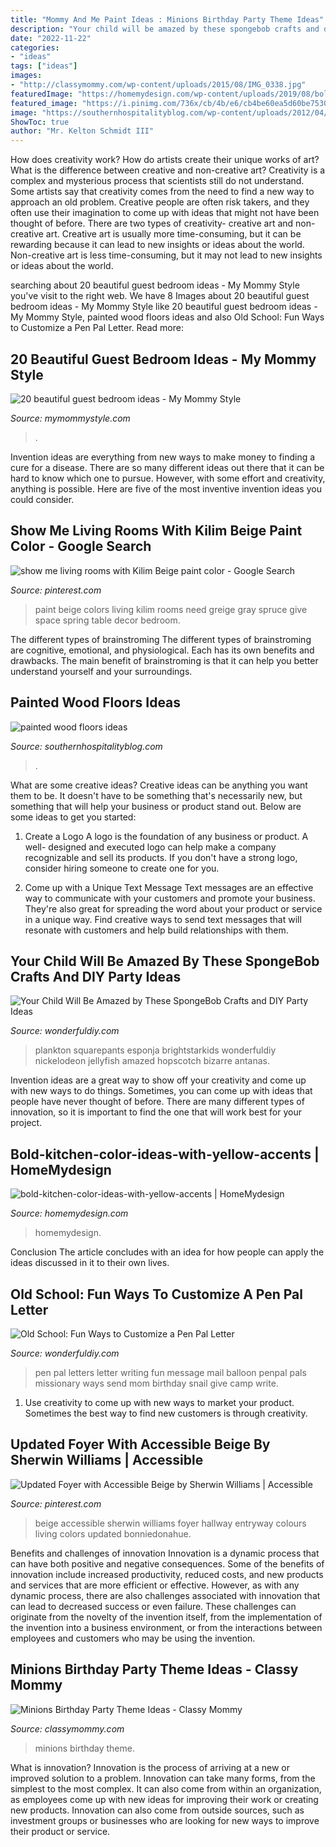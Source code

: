 ```yaml
---
title: "Mommy And Me Paint Ideas : Minions Birthday Party Theme Ideas"
description: "Your child will be amazed by these spongebob crafts and diy party ideas"
date: "2022-11-22"
categories:
- "ideas"
tags: ["ideas"]
images:
- "http://classymommy.com/wp-content/uploads/2015/08/IMG_0338.jpg"
featuredImage: "https://homemydesign.com/wp-content/uploads/2019/08/bold-kitchen-color-ideas-with-yellow-accents.jpg"
featured_image: "https://i.pinimg.com/736x/cb/4b/e6/cb4be60ea5d60be75309b2afbd359466--accessible-beige-entryway-ideas.jpg"
image: "https://southernhospitalityblog.com/wp-content/uploads/2012/04/stinemos.blogspot_thumb.jpg"
ShowToc: true
author: "Mr. Kelton Schmidt III"
---
```



How does creativity work? How do artists create their unique works of art? What is the difference between creative and non-creative art?
Creativity is a complex and mysterious process that scientists still do not understand. Some artists say that creativity comes from the need to find a new way to approach an old problem. Creative people are often risk takers, and they often use their imagination to come up with ideas that might not have been thought of before. There are two types of creativity- creative art and non-creative art. Creative art is usually more time-consuming, but it can be rewarding because it can lead to new insights or ideas about the world. Non-creative art is less time-consuming, but it may not lead to new insights or ideas about the world.

	

		
searching about 20 beautiful guest bedroom ideas - My Mommy Style you've visit to the right web. We have 8 Images about 20 beautiful guest bedroom ideas - My Mommy Style like 20 beautiful guest bedroom ideas - My Mommy Style, painted wood floors ideas and also Old School: Fun Ways to Customize a Pen Pal Letter. Read more:
		
    
## 20 Beautiful Guest Bedroom Ideas - My Mommy Style

<img loading=lazy src="https://www.mymommystyle.com/wp-content/uploads/2016/02/17-15722-post/guest-bedroom-12-1.jpg" onerror="this.onerror=null;this.src='https://tse2.mm.bing.net/th?id=OIP.gq48CzkeEihj2xZxAa5T5AHaK3&amp;pid=15.1';" alt="20 beautiful guest bedroom ideas - My Mommy Style">

_Source: mymommystyle.com_

>. 

	

Invention ideas are everything from new ways to make money to finding a cure for a disease. There are so many different ideas out there that it can be hard to know which one to pursue. However, with some effort and creativity, anything is possible. Here are five of the most inventive invention ideas you could consider.

    
## Show Me Living Rooms With Kilim Beige Paint Color - Google Search

<img loading=lazy src="https://i.pinimg.com/736x/a3/9a/66/a39a6613bc32efbf6ad45e683fd39f19--beige-paint-colors-wall-colors.jpg" onerror="this.onerror=null;this.src='https://tse2.mm.bing.net/th?id=OIP.UEB9rezDHNYZpH7dfXOi3AHaLH&amp;pid=15.1';" alt="show me living rooms with Kilim Beige paint color - Google Search">

_Source: pinterest.com_

>paint beige colors living kilim rooms need greige gray spruce give space spring table decor bedroom. 

	

The different types of brainstroming
The different types of brainstroming are cognitive, emotional, and physiological. Each has its own benefits and drawbacks. The main benefit of brainstroming is that it can help you better understand yourself and your surroundings.

    
## Painted Wood Floors Ideas

<img loading=lazy src="https://southernhospitalityblog.com/wp-content/uploads/2012/04/stinemos.blogspot_thumb.jpg" onerror="this.onerror=null;this.src='https://tse1.mm.bing.net/th?id=OIP.pWShJEIIki2WMpItdlSRswHaLJ&amp;pid=15.1';" alt="painted wood floors ideas">

_Source: southernhospitalityblog.com_

>. 

	

What are some creative ideas?
Creative ideas can be anything you want them to be. It doesn't have to be something that's necessarily new, but something that will help your business or product stand out. Below are some ideas to get you started:
1. Create a Logo
A logo is the foundation of any business or product. A well- designed and executed logo can help make a company recognizable and sell its products. If you don't have a strong logo, consider hiring someone to create one for you.

2. Come up with a Unique Text Message
Text messages are an effective way to communicate with your customers and promote your business. They're also great for spreading the word about your product or service in a unique way. Find creative ways to send text messages that will resonate with customers and help build relationships with them.


    
## Your Child Will Be Amazed By These SpongeBob Crafts And DIY Party Ideas

<img loading=lazy src="https://cdn.wonderfuldiy.com/wp-content/uploads/2016/02/plankton-toilet-paper-craft.jpg" onerror="this.onerror=null;this.src='https://tse4.mm.bing.net/th?id=OIP.kw4eNeNsy9Y1fwwvl7KSVQHaJ4&amp;pid=15.1';" alt="Your Child Will Be Amazed by These SpongeBob Crafts and DIY Party Ideas">

_Source: wonderfuldiy.com_

>plankton squarepants esponja brightstarkids wonderfuldiy nickelodeon jellyfish amazed hopscotch bizarre antanas. 

	

Invention ideas are a great way to show off your creativity and come up with new ways to do things. Sometimes, you can come up with ideas that people have never thought of before. There are many different types of innovation, so it is important to find the one that will work best for your project.

    
## Bold-kitchen-color-ideas-with-yellow-accents | HomeMydesign

<img loading=lazy src="https://homemydesign.com/wp-content/uploads/2019/08/bold-kitchen-color-ideas-with-yellow-accents.jpg" onerror="this.onerror=null;this.src='https://tse1.mm.bing.net/th?id=OIP.FnqC6iUjjCz3rchu-xiVdAHaLH&amp;pid=15.1';" alt="bold-kitchen-color-ideas-with-yellow-accents | HomeMydesign">

_Source: homemydesign.com_

>homemydesign. 

	

Conclusion
The article concludes with an idea for how people can apply the ideas discussed in it to their own lives.

    
## Old School: Fun Ways To Customize A Pen Pal Letter

<img loading=lazy src="https://cdn.wonderfuldiy.com/wp-content/uploads/2016/09/Message-balloon.jpg" onerror="this.onerror=null;this.src='https://tse1.mm.bing.net/th?id=OIP.__z73XrbdM9EuBQPgmxJ-QHaNI&amp;pid=15.1';" alt="Old School: Fun Ways to Customize a Pen Pal Letter">

_Source: wonderfuldiy.com_

>pen pal letters letter writing fun message mail balloon penpal pals missionary ways send mom birthday snail give camp write. 

	

1. Use creativity to come up with new ways to market your product. Sometimes the best way to find new customers is through creativity.

    
## Updated Foyer With Accessible Beige By Sherwin Williams | Accessible

<img loading=lazy src="https://i.pinimg.com/736x/cb/4b/e6/cb4be60ea5d60be75309b2afbd359466--accessible-beige-entryway-ideas.jpg" onerror="this.onerror=null;this.src='https://tse3.mm.bing.net/th?id=OIP.wSrb-h3jJ_29tZJJuIhyHQHaLH&amp;pid=15.1';" alt="Updated Foyer with Accessible Beige by Sherwin Williams | Accessible">

_Source: pinterest.com_

>beige accessible sherwin williams foyer hallway entryway colours living colors updated bonniedonahue. 

	

Benefits and challenges of innovation
Innovation is a dynamic process that can have both positive and negative consequences. Some of the benefits of innovation include increased productivity, reduced costs, and new products and services that are more efficient or effective. However, as with any dynamic process, there are also challenges associated with innovation that can lead to decreased success or even failure. These challenges can originate from the novelty of the invention itself, from the implementation of the invention into a business environment, or from the interactions between employees and customers who may be using the invention.

    
## Minions Birthday Party Theme Ideas - Classy Mommy

<img loading=lazy src="http://classymommy.com/wp-content/uploads/2015/08/IMG_0338.jpg" onerror="this.onerror=null;this.src='https://tse4.mm.bing.net/th?id=OIP.h1rVCe32MWrHIlG6QhjfZgHaFj&amp;pid=15.1';" alt="Minions Birthday Party Theme Ideas - Classy Mommy">

_Source: classymommy.com_

>minions birthday theme. 

	

What is innovation?
Innovation is the process of arriving at a new or improved solution to a problem. Innovation can take many forms, from the simplest to the most complex. It can also come from within an organization, as employees come up with new ideas for improving their work or creating new products. Innovation can also come from outside sources, such as investment groups or businesses who are looking for new ways to improve their product or service.

